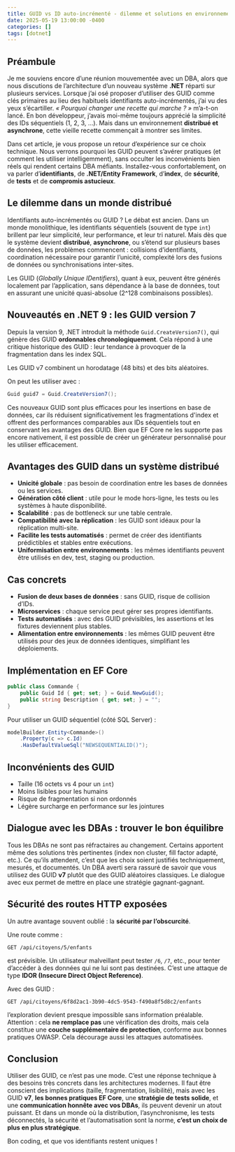```yaml
---
title: GUID vs ID auto-incrémenté - dilemme et solutions en environnement .NET distribué
date: 2025-05-19 13:00:00 -0400
categories: []
tags: [dotnet]
---
```


## Préambule

Je me souviens encore d’une réunion mouvementée avec un DBA, alors que nous discutions de l’architecture d’un nouveau système __.NET__ réparti sur plusieurs services. Lorsque j’ai osé proposer d’utiliser des GUID comme clés primaires au lieu des habituels identifiants auto-incrémentés, j’ai vu des yeux s’écartiller. *« Pourquoi changer une recette qui marche ? »* m’a-t-on lancé. En bon développeur, j’avais moi-même toujours apprécié la simplicité des IDs séquentiels (1, 2, 3, …). Mais dans un environnement __distribué et asynchrone__, cette vieille recette commençait à montrer ses limites.

Dans cet article, je vous propose un retour d’expérience sur ce choix technique. Nous verrons pourquoi les GUID peuvent s’avérer pratiques (et comment les utiliser intelligemment), sans occulter les inconvénients bien réels qui rendent certains DBA méfiants. Installez-vous confortablement, on va parler d’__identifiants__, de __.NET/Entity Framework__, d’__index__, de __sécurité__, de __tests__ et de __compromis astucieux__.

## Le dilemme dans un monde distribué

Identifiants auto-incrémentés ou GUID ? Le débat est ancien. Dans un monde monolithique, les identifiants séquentiels (souvent de type `int`) brillent par leur simplicité, leur performance, et leur tri naturel. Mais dès que le système devient __distribué__, __asynchrone__, ou s’étend sur plusieurs bases de données, les problèmes commencent : collisions d’identifiants, coordination nécessaire pour garantir l’unicité, complexité lors des fusions de données ou synchronisations inter-sites.

Les GUID (_Globally Unique IDentifiers_), quant à eux, peuvent être générés localement par l’application, sans dépendance à la base de données, tout en assurant une unicité quasi-absolue (2^128 combinaisons possibles).

## Nouveautés en .NET 9 : les GUID version 7

Depuis la version 9, .NET introduit la méthode `Guid.CreateVersion7()`, qui génère des GUID __ordonnables chronologiquement__. Cela répond à une critique historique des GUID : leur tendance à provoquer de la fragmentation dans les index SQL.

Les GUID v7 combinent un horodatage (48 bits) et des bits aléatoires.

On peut les utiliser avec :

```csharp
Guid guid7 = Guid.CreateVersion7();
```

Ces nouveaux GUID sont plus efficaces pour les insertions en base de données, car ils réduisent significativement les fragmentations d'index et offrent des performances comparables aux IDs séquentiels tout en conservant les avantages des GUID. Bien que EF Core ne les supporte pas encore nativement, il est possible de créer un générateur personnalisé pour les utiliser efficacement.

## Avantages des GUID dans un système distribué

- __Unicité globale__ : pas besoin de coordination entre les bases de données ou les services.
- __Génération côté client__ : utile pour le mode hors-ligne, les tests ou les systèmes à haute disponibilité.
- __Scalabilité__ : pas de bottleneck sur une table centrale.
- __Compatibilité avec la réplication__ : les GUID sont idéaux pour la réplication multi-site.
- __Facilite les tests automatisés__ : permet de créer des identifiants prédictibles et stables entre exécutions.
- __Uniformisation entre environnements__ : les mêmes identifiants peuvent être utilisés en dev, test, staging ou production.

## Cas concrets

- __Fusion de deux bases de données__ : sans GUID, risque de collision d’IDs.
- __Microservices__ : chaque service peut gérer ses propres identifiants.
- __Tests automatisés__ : avec des GUID prévisibles, les assertions et les fixtures deviennent plus stables.
- __Alimentation entre environnements__ : les mêmes GUID peuvent être utilisés pour des jeux de données identiques, simplifiant les déploiements.

## Implémentation en EF Core

```csharp
public class Commande {
    public Guid Id { get; set; } = Guid.NewGuid();
    public string Description { get; set; } = "";
}
```

Pour utiliser un GUID séquentiel (côté SQL Server) :

```csharp
modelBuilder.Entity<Commande>()
    .Property(c => c.Id)
    .HasDefaultValueSql("NEWSEQUENTIALID()");
```

## Inconvénients des GUID

* Taille (16 octets vs 4 pour un `int`)
* Moins lisibles pour les humains
* Risque de fragmentation si non ordonnés
* Légère surcharge en performance sur les jointures

## Dialogue avec les DBAs : trouver le bon équilibre

Tous les DBAs ne sont pas réfractaires au changement. Certains apportent même des solutions très pertinentes (index non cluster, fill factor adapté, etc.). Ce qu’ils attendent, c’est que les choix soient justifiés techniquement, mesurés, et documentés. Un DBA averti sera rassuré de savoir que vous utilisez des GUID __v7__ plutôt que des GUID aléatoires classiques. Le dialogue avec eux permet de mettre en place une stratégie gagnant-gagnant.

## Sécurité des routes HTTP exposées

Un autre avantage souvent oublié : la __sécurité par l’obscurcité__.

Une route comme :

```
GET /api/citoyens/5/enfants
```

est prévisible. Un utilisateur malveillant peut tester `/6`, `/7`, etc., pour tenter d’accéder à des données qui ne lui sont pas destinées. C’est une attaque de type __IDOR (Insecure Direct Object Reference)__.

Avec des GUID :

```
GET /api/citoyens/6f8d2ac1-3b90-4dc5-9543-f490a8f5d8c2/enfants
```

l’exploration devient presque impossible sans information préalable. Attention : cela __ne remplace pas__ une vérification des droits, mais cela constitue une __couche supplémentaire de protection__, conforme aux bonnes pratiques OWASP. Cela décourage aussi les attaques automatisées.

## Conclusion

Utiliser des GUID, ce n’est pas une mode. C’est une réponse technique à des besoins très concrets dans les architectures modernes. Il faut être conscient des implications (taille, fragmentation, lisibilité), mais avec les GUID __v7__, __les bonnes pratiques EF Core__, une __stratégie de tests solide__, et une __communication honnête avec vos DBAs__, ils peuvent devenir un atout puissant. Et dans un monde où la distribution, l’asynchronisme, les tests déconnectés, la sécurité et l’automatisation sont la norme, __c’est un choix de plus en plus stratégique__.

Bon coding, et que vos identifiants restent uniques !
